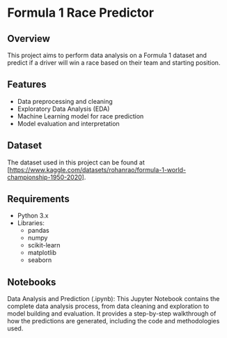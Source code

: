 # Formula 1 Race Predictor

## Overview
This project aims to perform data analysis on a Formula 1 dataset and predict if a driver will win a race based on their team and starting position.

## Features
- Data preprocessing and cleaning
- Exploratory Data Analysis (EDA)
- Machine Learning model for race prediction
- Model evaluation and interpretation

## Dataset
The dataset used in this project can be found at [https://www.kaggle.com/datasets/rohanrao/formula-1-world-championship-1950-2020].

## Requirements
- Python 3.x
- Libraries:
  - pandas
  - numpy
  - scikit-learn
  - matplotlib
  - seaborn

## Notebooks
Data Analysis and Prediction (.ipynb): This Jupyter Notebook contains the complete data analysis process, from data cleaning and exploration to model building and evaluation. It provides a step-by-step walkthrough of how the predictions are generated, including the code and methodologies used.
